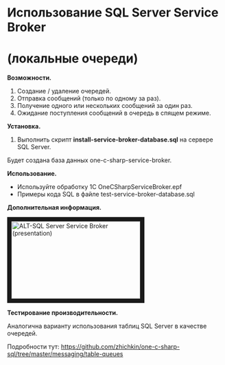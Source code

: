 # Использование SQL Server Service Broker
# (локальные очереди)

**Возможности.**
1. Создание / удаление очередей.
2. Отправка сообщений (только по одному за раз).
3. Получение одного или нескольких сообщений за один раз.
3. Ожидание поступления сообщений в очередь в спящем режиме.

**Установка.**
1. Выполнить скрипт **install-service-broker-database.sql** на сервере SQL Server.

Будет создана база данных one-c-sharp-service-broker.

**Использование.**
- Используйте обработку 1С OneCSharpServiceBroker.epf
- Примеры кода SQL в файле test-service-broker-database.sql

**Дополнительная информация.**

<a href="https://youtu.be/NGlvyD4CmiQ" target="_blank"><img src="https://img.youtube.com/vi/NGlvyD4CmiQ/mqdefault.jpg" alt="ALT-SQL Server Service Broker (presentation)" width="300" height="180" border="10" /></a>

**Тестирование производительности.**

Аналогична варианту использования таблиц SQL Server в качестве очередей.

Подробности тут: https://github.com/zhichkin/one-c-sharp-sql/tree/master/messaging/table-queues
